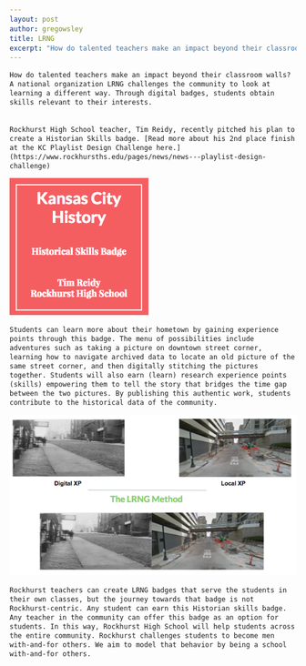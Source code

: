 ```yaml
---
layout: post
author: gregowsley
title: LRNG
excerpt: "How do talented teachers make an impact beyond their classroom walls?"
---
```


	How do talented teachers make an impact beyond their classroom walls? A national organization LRNG challenges the community to look at learning a different way. Through digital badges, students obtain skills relevant to their interests.


	Rockhurst High School teacher, Tim Reidy, recently pitched his plan to create a Historian Skills badge. [Read more about his 2nd place finish at the KC Playlist Design Challenge here.](https://www.rockhursths.edu/pages/news/news---playlist-design-challenge)

<div class="flex-wrapper">
  <img src="/img/LRNG 1.png">
</div>

	Students can learn more about their hometown by gaining experience points through this badge. The menu of possibilities include adventures such as taking a picture on downtown street corner, learning how to navigate archived data to locate an old picture of the same street corner, and then digitally stitching the pictures together. Students will also earn (learn) research experience points (skills) empowering them to tell the story that bridges the time gap between the two pictures. By publishing this authentic work, students contribute to the historical data of the community.

<div class="flex-wrapper">
  <img src="/img/LRNG 2.png">
</div>

	Rockhurst teachers can create LRNG badges that serve the students in their own classes, but the journey towards that badge is not Rockhurst-centric. Any student can earn this Historian skills badge. Any teacher in the community can offer this badge as an option for students. In this way, Rockhurst High School will help students across the entire community. Rockhurst challenges students to become men with-and-for others. We aim to model that behavior by being a school with-and-for others.
